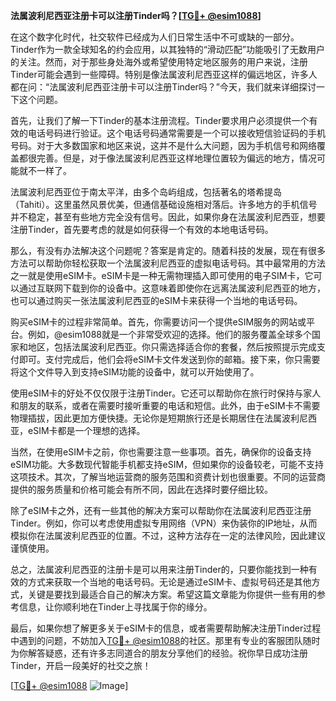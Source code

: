 **法属波利尼西亚注册卡可以注册Tinder吗？[[TG💪+ @esim1088](https://t.me/s/esim1088)]**

在这个数字化时代，社交软件已经成为人们日常生活中不可或缺的一部分。Tinder作为一款全球知名的约会应用，以其独特的“滑动匹配”功能吸引了无数用户的关注。然而，对于那些身处海外或希望使用特定地区服务的用户来说，注册Tinder可能会遇到一些障碍。特别是像法属波利尼西亚这样的偏远地区，许多人都在问：“法属波利尼西亚注册卡可以注册Tinder吗？”今天，我们就来详细探讨一下这个问题。

首先，让我们了解一下Tinder的基本注册流程。Tinder要求用户必须提供一个有效的电话号码进行验证。这个电话号码通常需要是一个可以接收短信验证码的手机号码。对于大多数国家和地区来说，这并不是什么大问题，因为手机信号和网络覆盖都很完善。但是，对于像法属波利尼西亚这样地理位置较为偏远的地方，情况可能就不一样了。

法属波利尼西亚位于南太平洋，由多个岛屿组成，包括著名的塔希提岛（Tahiti）。这里虽然风景优美，但通信基础设施相对落后。许多地方的手机信号并不稳定，甚至有些地方完全没有信号。因此，如果你身在法属波利尼西亚，想要注册Tinder，首先要考虑的就是如何获得一个有效的本地电话号码。

那么，有没有办法解决这个问题呢？答案是肯定的。随着科技的发展，现在有很多方法可以帮助你轻松获取一个法属波利尼西亚的虚拟电话号码。其中最常用的方法之一就是使用eSIM卡。eSIM卡是一种无需物理插入即可使用的电子SIM卡，它可以通过互联网下载到你的设备中。这意味着即使你在远离法属波利尼西亚的地方，也可以通过购买一张法属波利尼西亚的eSIM卡来获得一个当地的电话号码。

购买eSIM卡的过程非常简单。首先，你需要访问一个提供eSIM服务的网站或平台。例如，@esim1088就是一个非常受欢迎的选择。他们的服务覆盖全球多个国家和地区，包括法属波利尼西亚。你只需选择适合你的套餐，然后按照提示完成支付即可。支付完成后，他们会将eSIM卡文件发送到你的邮箱。接下来，你只需要将这个文件导入到支持eSIM功能的设备中，就可以开始使用了。

使用eSIM卡的好处不仅仅限于注册Tinder。它还可以帮助你在旅行时保持与家人和朋友的联系，或者在需要时接听重要的电话和短信。此外，由于eSIM卡不需要物理插拔，因此更加方便快捷。无论你是短期旅行还是长期居住在法属波利尼西亚，eSIM卡都是一个理想的选择。

当然，在使用eSIM卡之前，你也需要注意一些事项。首先，确保你的设备支持eSIM功能。大多数现代智能手机都支持eSIM，但如果你的设备较老，可能不支持这项技术。其次，了解当地运营商的服务范围和资费计划也很重要。不同的运营商提供的服务质量和价格可能会有所不同，因此在选择时要仔细比较。

除了eSIM卡之外，还有一些其他的解决方案可以帮助你在法属波利尼西亚注册Tinder。例如，你可以考虑使用虚拟专用网络（VPN）来伪装你的IP地址，从而模拟你在法属波利尼西亚的位置。不过，这种方法存在一定的法律风险，因此建议谨慎使用。

总之，法属波利尼西亚的注册卡是可以用来注册Tinder的，只要你能找到一种有效的方式来获取一个当地的电话号码。无论是通过eSIM卡、虚拟号码还是其他方式，关键是要找到最适合自己的解决方案。希望这篇文章能为你提供一些有用的参考信息，让你顺利地在Tinder上寻找属于你的缘分。

最后，如果你想了解更多关于eSIM卡的信息，或者需要帮助解决注册Tinder过程中遇到的问题，不妨加入[TG💪+ @esim1088](https://t.me/s/esim1088)的社区。那里有专业的客服团队随时为你解答疑惑，还有许多志同道合的朋友分享他们的经验。祝你早日成功注册Tinder，开启一段美好的社交之旅！

[[TG💪+ @esim1088](https://t.me/s/esim1088) ![Image](https://i.postimg.cc/4NQfJmqS/Snipaste-2025-05-13-00-14-12.png)]